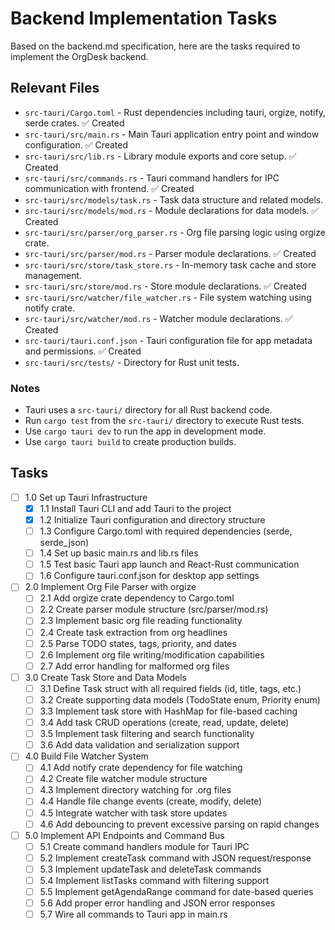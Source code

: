 # Backend Implementation Tasks

Based on the backend.md specification, here are the tasks required to implement the OrgDesk backend.

## Relevant Files

- `src-tauri/Cargo.toml` - Rust dependencies including tauri, orgize, notify, serde crates. ✅ Created
- `src-tauri/src/main.rs` - Main Tauri application entry point and window configuration. ✅ Created
- `src-tauri/src/lib.rs` - Library module exports and core setup. ✅ Created
- `src-tauri/src/commands.rs` - Tauri command handlers for IPC communication with frontend. ✅ Created
- `src-tauri/src/models/task.rs` - Task data structure and related models.
- `src-tauri/src/models/mod.rs` - Module declarations for data models. ✅ Created
- `src-tauri/src/parser/org_parser.rs` - Org file parsing logic using orgize crate.
- `src-tauri/src/parser/mod.rs` - Parser module declarations. ✅ Created
- `src-tauri/src/store/task_store.rs` - In-memory task cache and store management.
- `src-tauri/src/store/mod.rs` - Store module declarations. ✅ Created
- `src-tauri/src/watcher/file_watcher.rs` - File system watching using notify crate.
- `src-tauri/src/watcher/mod.rs` - Watcher module declarations. ✅ Created
- `src-tauri/tauri.conf.json` - Tauri configuration file for app metadata and permissions. ✅ Created
- `src-tauri/src/tests/` - Directory for Rust unit tests.

### Notes

- Tauri uses a `src-tauri/` directory for all Rust backend code.
- Run `cargo test` from the `src-tauri/` directory to execute Rust tests.
- Use `cargo tauri dev` to run the app in development mode.
- Use `cargo tauri build` to create production builds.

## Tasks

- [ ] 1.0 Set up Tauri Infrastructure
  - [x] 1.1 Install Tauri CLI and add Tauri to the project
  - [x] 1.2 Initialize Tauri configuration and directory structure
  - [ ] 1.3 Configure Cargo.toml with required dependencies (serde, serde_json)
  - [ ] 1.4 Set up basic main.rs and lib.rs files
  - [ ] 1.5 Test basic Tauri app launch and React-Rust communication
  - [ ] 1.6 Configure tauri.conf.json for desktop app settings

- [ ] 2.0 Implement Org File Parser with orgize
  - [ ] 2.1 Add orgize crate dependency to Cargo.toml
  - [ ] 2.2 Create parser module structure (src/parser/mod.rs)
  - [ ] 2.3 Implement basic org file reading functionality
  - [ ] 2.4 Create task extraction from org headlines
  - [ ] 2.5 Parse TODO states, tags, priority, and dates
  - [ ] 2.6 Implement org file writing/modification capabilities
  - [ ] 2.7 Add error handling for malformed org files

- [ ] 3.0 Create Task Store and Data Models  
  - [ ] 3.1 Define Task struct with all required fields (id, title, tags, etc.)
  - [ ] 3.2 Create supporting data models (TodoState enum, Priority enum)
  - [ ] 3.3 Implement task store with HashMap for file-based caching
  - [ ] 3.4 Add task CRUD operations (create, read, update, delete)
  - [ ] 3.5 Implement task filtering and search functionality
  - [ ] 3.6 Add data validation and serialization support

- [ ] 4.0 Build File Watcher System
  - [ ] 4.1 Add notify crate dependency for file watching
  - [ ] 4.2 Create file watcher module structure
  - [ ] 4.3 Implement directory watching for .org files
  - [ ] 4.4 Handle file change events (create, modify, delete)
  - [ ] 4.5 Integrate watcher with task store updates
  - [ ] 4.6 Add debouncing to prevent excessive parsing on rapid changes

- [ ] 5.0 Implement API Endpoints and Command Bus
  - [ ] 5.1 Create command handlers module for Tauri IPC
  - [ ] 5.2 Implement createTask command with JSON request/response
  - [ ] 5.3 Implement updateTask and deleteTask commands
  - [ ] 5.4 Implement listTasks command with filtering support
  - [ ] 5.5 Implement getAgendaRange command for date-based queries
  - [ ] 5.6 Add proper error handling and JSON error responses
  - [ ] 5.7 Wire all commands to Tauri app in main.rs 